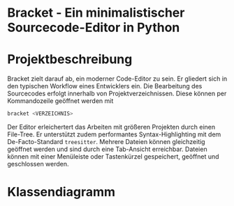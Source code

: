# Bracket - Ein minimalistischer Sourcecode-Editor in Python
# Projektbeschreibung
Bracket zielt darauf ab, ein moderner Code-Editor zu sein. Er gliedert sich in den typischen Workflow eines Entwicklers ein. Die Bearbeitung des Sourcecodes erfolgt innerhalb von Projektverzeichnissen. Diese können per Kommandozeile geöffnet werden mit
```sh
bracket <VERZEICHNIS>
```
Der Editor erleichertert das Arbeiten mit größeren Projekten durch einen File-Tree. Er unterstützt zudem performantes Syntax-Highlighting mit dem De-Facto-Standard `treesitter`. Mehrere Dateien können gleichzeitig geöffnet werden und sind durch eine Tab-Ansicht erreichbar. Dateien können mit einer Menüleiste oder Tastenkürzel gespeichert, geöffnet und geschlossen werden.

#  Klassendiagramm

